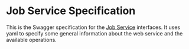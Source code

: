 # Job Service Specification

This is the Swagger specification for the [Job Service](https://github.hpe.com/caf/job-service) interfaces.
It uses yaml to specify some general information about the web service and the available operations.
